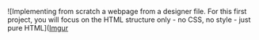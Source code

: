 ![Implementing from scratch a webpage from a designer file.
For this first project, you will focus on the HTML structure only - no CSS, no style - just pure HTML]([Imgur](https://imgur.com/cRsYQm8)
